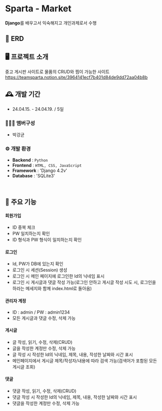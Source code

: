 # Sparta - Market
**Django**를 배우고서 익숙해지고 개인과제로서 수행

## 📑 ERD


## 🖥️ 프로젝트 소개
중고 게시판 사이트로 물품의 CRUD와 찜이 가능한 사이트
https://teamsparta.notion.site/3964141ecf7b401d84de9dd72aa04b8b
<br>

## 🕰️ 개발 기간
* 24.04.15. - 24.04.19. / 5일

### 🧑‍🤝‍🧑 맴버구성 
* 박강균


### ⚙️ 개발 환경
- **Backend** : `Python`
- **Frontend** : `HTML, CSS, JavaScript`
- **Framework** : 'Django 4.2v'
- **Database** : 'SQLite3'
<br>



## 📌 주요 기능
#### 회원가입
- ID 중복 체크
- PW 일치하는지 확인
- ID 형식과 PW 형식이 일치하는지 확인
#### 로그인
- Id, PW가 DB에 있는지 확인
- 로그인 시 세션(Session) 생성
- 로그인 시 메인 페이지에 로그인한 Id의 닉네임 표시
- 로그인 시 게시글과 댓글 작성 가능(로그인 안하고 게시글 작성 시도 시, 로그인을 하라는 메세지와 함께 index.html로 돌아옴)
#### 관리자 계정
- ID : admin / PW : admin1234
- 모든 게시글과 댓글 수정, 삭제 가능
#### 게시글
- 글 작성, 읽기, 수정, 삭제(CRUD)
- 글을 작성한 계정만 수정, 삭제 가능
- 글 작성 시 작성한 Id의 닉네임, 제목, 내용, 작성한 날짜와 시간 표시
- 메인페이지에서 게시글 제목/작성자/내용에 따라 검색 가능(검색어가 포함된 모든 게시글 조회)
#### 댓글
- 댓글 작성, 읽기, 수정, 삭제(CRUD)
- 댓글 작성 시 작성한 Id의 닉네임, 제목, 내용, 작성한 날짜와 시간 표시
- 댓글을 작성한 계정만 수정, 삭제 가능

